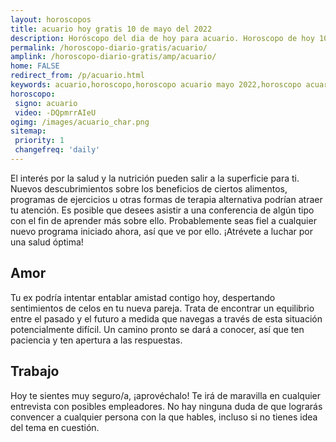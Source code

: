 ```yaml
---
layout: horoscopos
title: acuario hoy gratis 10 de mayo del 2022 
description: Horóscopo del dia de hoy para acuario. Horoscopo de hoy 10 de mayo del 2022. Las predicciones de amor, trabajo, vida personal gratis.
permalink: /horoscopo-diario-gratis/acuario/
amplink: /horoscopo-diario-gratis/amp/acuario/
home: FALSE
redirect_from: /p/acuario.html
keywords: acuario,horoscopo,horoscopo acuario mayo 2022,horoscopo acuario hoy,tarot acuario mayo 2022,horoscopo acuario,tarot acuario hoy,horoscopo de hoy,horoscopo diario,tarot del amor,horoscopo de hoy acuario,horoscopo diario del tarot, Horoscopo de hoy acuario 10 de mayo del 2022,horóscopo del día,signos zodiacales 2022, el horoscopo de hoy
horoscopo:
 signo: acuario
 video: -DQpmrrAIeU
ogimg: /images/acuario_char.png
sitemap:
 priority: 1
 changefreq: 'daily'
---
```



El interés por la salud y la nutrición pueden salir a la superficie para ti. Nuevos descubrimientos sobre los beneficios de ciertos alimentos, programas de ejercicios u otras formas de terapia alternativa podrían atraer tu atención. Es posible que desees asistir a una conferencia de algún tipo con el fin de aprender más sobre ello. Probablemente seas fiel a cualquier nuevo programa iniciado ahora, así que ve por ello. ¡Atrévete a luchar por una salud óptima!

## Amor

Tu ex podría intentar entablar amistad contigo hoy, despertando sentimientos de celos en tu nueva pareja. Trata de encontrar un equilibrio entre el pasado y el futuro a medida que navegas a través de esta situación potencialmente difícil. Un camino pronto se dará a conocer, así que ten paciencia y ten apertura a las respuestas.

## Trabajo

Hoy te sientes muy seguro/a, ¡aprovéchalo! Te irá de maravilla en cualquier entrevista con posibles empleadores. No hay ninguna duda de que lograrás convencer a cualquier persona con la que hables, incluso si no tienes idea del tema en cuestión.
